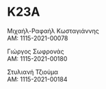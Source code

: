 # K23A

Μιχαήλ-Ραφαήλ Κωσταγιάννης                     
ΑΜ: 1115-2021-00078 

Γιώργος Σωφρονάς           
ΑΜ: 1115-2021-00180 

Στυλιανή Τζιούμα            
ΑΜ: 1115-2021-00184